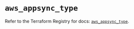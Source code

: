 # `aws_appsync_type`

Refer to the Terraform Registry for docs: [`aws_appsync_type`](https://registry.terraform.io/providers/hashicorp/aws/5.60.0/docs/resources/appsync_type).
